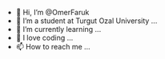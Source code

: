 - 👋 Hi, I’m @OmerFaruk
- 👀 I’m a student at Turgut Ozal University ...
- 🌱 I’m currently learning ...
- 💞️ I love coding ...
- 📫 How to reach me ...

<!---
RothschildOmer/RothschildOmer is a ✨ special ✨ repository because its `README.md` (this file) appears on your GitHub profile.
You can click the Preview link to take a look at your changes.
--->

